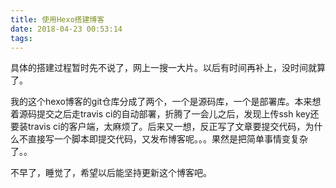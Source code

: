```yaml
---
title: 使用Hexo搭建博客
date: 2018-04-23 00:53:14
tags:
---
```


具体的搭建过程暂时先不说了，网上一搜一大片。以后有时间再补上，没时间就算了。  

我的这个hexo博客的git仓库分成了两个，一个是源码库，一个是部署库。本来想着源码提交之后走travis ci的自动部署，折腾了一会儿之后，发现上传ssh key还要装travis ci的客户端，太麻烦了。后来又一想，反正写了文章要提交代码，为什么不直接写一个脚本即提交代码，又发布博客呢。。。果然是把简单事情变复杂了。。

不早了，睡觉了，希望以后能坚持更新这个博客吧。

